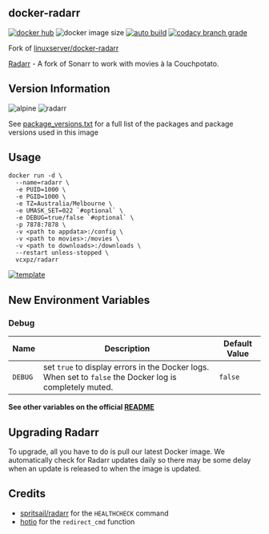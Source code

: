 ## docker-radarr

[![docker hub](https://img.shields.io/badge/docker_hub-link-blue?style=for-the-badge&logo=docker)](https://hub.docker.com/r/vcxpz/radarr) ![docker image size](https://img.shields.io/docker/image-size/vcxpz/radarr?style=for-the-badge&logo=docker) [![auto build](https://img.shields.io/badge/docker_builds-automated-blue?style=for-the-badge&logo=docker?color=d1aa67)](https://github.com/hydazz/docker-radarr/actions?query=workflow%3A"Auto+Builder+CI") [![codacy branch grade](https://img.shields.io/codacy/grade/f0bc44e57131401490bc22ca08aa8629/main?style=for-the-badge&logo=codacy)](https://app.codacy.com/gh/hydazz/docker-radarr)

Fork of [linuxserver/docker-radarr](https://github.com/linuxserver/docker-radarr/)

[Radarr](https://radarr.video/) - A fork of Sonarr to work with movies à la Couchpotato.

## Version Information

![alpine](https://img.shields.io/badge/alpine-edge-0D597F?style=for-the-badge&logo=alpine-linux) ![radarr](https://img.shields.io/badge/radarr-3.0.2.4445-blue?style=for-the-badge)

See [package_versions.txt](package_versions.txt) for a full list of the packages and package versions used in this image

## Usage

    docker run -d \
      --name=radarr \
      -e PUID=1000 \
      -e PGID=1000 \
      -e TZ=Australia/Melbourne \
      -e UMASK_SET=022 `#optional` \
      -e DEBUG=true/false `#optional` \
      -p 7878:7878 \
      -v <path to appdata>:/config \
      -v <path to movies>:/movies \
      -v <path to downloads>:/downloads \
      --restart unless-stopped \
      vcxpz/radarr

[![template](https://img.shields.io/badge/unraid_template-ff8c2f?style=for-the-badge&logo=docker?color=d1aa67)](https://github.com/hydazz/docker-templates/blob/main/hydaz/radarr.xml)

## New Environment Variables

### Debug

| Name    | Description                                                                                              | Default Value |
| ------- | -------------------------------------------------------------------------------------------------------- | ------------- |
| `DEBUG` | set `true` to display errors in the Docker logs. When set to `false` the Docker log is completely muted. | `false`       |

**See other variables on the official [README](https://github.com/linuxserver/docker-radarr/)**

## Upgrading Radarr

To upgrade, all you have to do is pull our latest Docker image. We automatically check for Radarr updates daily so there may be some delay when an update is released to when the image is updated.

## Credits

-   [spritsail/radarr](https://github.com/spritsail/radarr) for the `HEALTHCHECK` command
-   [hotio](https://github.com/hotio) for the `redirect_cmd` function
